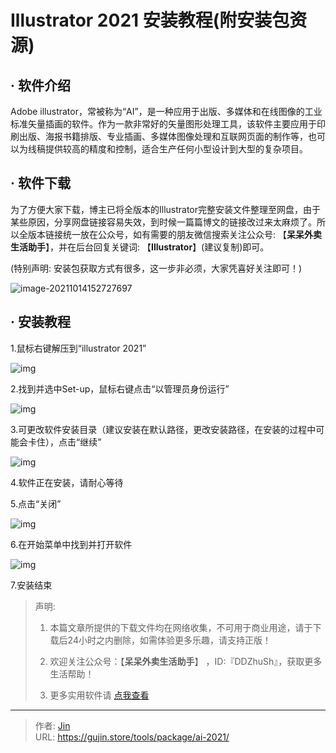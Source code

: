 # Illustrator 2021 安装教程(附安装包资源)


## · 软件介绍
Adobe illustrator，常被称为“AI”，是一种应用于出版、多媒体和在线图像的工业标准矢量插画的软件。作为一款非常好的矢量图形处理工具，该软件主要应用于印刷出版、海报书籍排版、专业插画、多媒体图像处理和互联网页面的制作等，也可以为线稿提供较高的精度和控制，适合生产任何小型设计到大型的复杂项目。

## · 软件下载
为了方便大家下载，博主已将全版本的Illustrator完整安装文件整理至网盘，由于某些原因，分享网盘链接容易失效，到时候一篇篇博文的链接改过来太麻烦了。所以全版本链接统一放在公众号，如有需要的朋友微信搜索关注公众号: 【**呆呆外卖生活助手**】，并在后台回复关键词: 【**Illustrator**】(建议复制)即可。

(特别声明: 安装包获取方式有很多，这一步非必须，大家凭喜好关注即可！)

![image-20211014152727697](https://img.gujin.store/img/image-20211014152727697.png)

## · 安装教程

1.鼠标右键解压到“illustrator 2021”

![img](https://img.gujin.store/img/v2-a83628882e7cbcd4ba73bce9ab8335d1_720w.png)

2.找到并选中Set-up，鼠标右键点击“以管理员身份运行”

![img](https://img.gujin.store/img/v2-270d2e375b6af6d59ad06fc287bf60d9_720w.png)

3.可更改软件安装目录（建议安装在默认路径，更改安装路径，在安装的过程中可能会卡住），点击“继续”

![img](https://img.gujin.store/img/v2-37e6d746f6e854dff691788af63042df_720w.png)

4.软件正在安装，请耐心等待

5.点击“关闭”

![img](https://img.gujin.store/img/v2-2012a8893297e9e27f4178b25e59f782_720w.png)

6.在开始菜单中找到并打开软件

![img](https://img.gujin.store/img/v2-e5e83e4a3e27d8f05cb27e8a8f62809e_720w.png)

7.安装结束




> 声明: 
>
> 1. 本篇文章所提供的下载文件均在网络收集，不可用于商业用途，请于下载后24小时之内删除，如需体验更多乐趣，请支持正版！
>
> 2. 欢迎关注公众号：【**呆呆外卖生活助手**】 ，ID:『DDZhuSh』，获取更多生活帮助！
>
> 3. 更多实用软件请  [点我查看](/tools)


---

> 作者: [Jin](https://img.gujin.store/img/favicon.ico)  
> URL: https://gujin.store/tools/package/ai-2021/  


